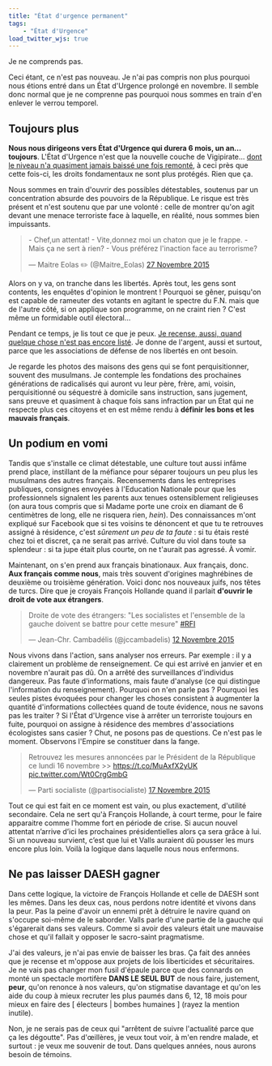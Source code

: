 ```yaml
---
title: "État d'urgence permanent"
tags:
    - "État d'Urgence"
load_twitter_wjs: true
---
```


Je ne comprends pas.

Ceci étant, ce n'est pas nouveau. Je n'ai pas compris non plus pourquoi nous
étions entré dans un État d'Urgence prolongé en novembre. Il semble donc normal
que je ne comprenne pas pourquoi nous sommes en train d'en enlever le verrou
temporel.

<!-- more -->

## Toujours plus

**Nous nous dirigeons vers État d'Urgence qui durera 6 mois, un an… toujours**.
L'État d'Urgence n'est que la nouvelle couche de Vigipirate…
[dont le niveau n'a quasiment jamais baissé une fois remonté](https://fr.wikipedia.org/wiki/Plan_Vigipirate#Historique_du_plan_Vigipirate 'Historique du plan Vigipirate'),
à ceci près que cette fois-ci, les droits fondamentaux ne sont plus protégés.
Rien que ça.

Nous sommes en train d'ouvrir des possibles détestables, soutenus par un
concentration absurde des pouvoirs de la République. Le risque est très présent
et n'est soutenu que par une volonté : celle de montrer qu'on agit devant une
menace terroriste face à laquelle, en réalité, nous sommes bien impuissants.

<blockquote class="twitter-tweet" lang="fr"><p lang="fr" dir="ltr">- Chef,un attentat!&#10;- Vite,donnez moi un chaton que je le frappe. &#10;- Mais ça ne sert à rien? &#10;- Vous préférez l&#39;inaction face au terrorisme?</p>&mdash; Maitre Eolas ✏️ (@Maitre_Eolas) <a href="https://twitter.com/Maitre_Eolas/status/670325953210486788">27 Novembre 2015</a></blockquote>

Alors on y va, on tranche dans les libertés. Après tout, les gens sont contents,
les enquêtes d'opinion le montrent ! Pourquoi se gêner, puisqu'on est capable de
rameuter des votants en agitant le spectre du F.N. mais que de l'autre côté, si
on applique son programme, on ne craint rien ? C'est même un formidable outil
électoral…

Pendant ce temps, je lis tout ce que je peux.
[Je recense, aussi, quand quelque chose n'est pas encore listé](https://wiki.laquadrature.net/%C3%89tat_urgence/Recensement).
Je donne de l'argent, aussi et surtout, parce que les associations de défense de
nos libertés en ont besoin.

Je regarde les photos des maisons des gens qui se font perquisitionner, souvent
des musulmans. Je contemple les fondations des prochaines générations de
radicalisés qui auront vu leur père, frère, ami, voisin, perquisitionné ou
séquestré à domicile sans instruction, sans jugement, sans preuve et quasiment à
chaque fois sans infraction par un État qui ne respecte plus ces citoyens et en
est même rendu à **définir les bons et les mauvais français**.

## Un podium en vomi

Tandis que s'installe ce climat détestable, une culture tout aussi infâme prend
place, instillant de la méfiance pour séparer toujours un peu plus les musulmans
des autres français. Recensements dans les entreprises publiques, consignes
envoyées à l'Education Nationale pour que les professionnels signalent les
parents aux tenues ostensiblement religieuses (on aura tous compris que si
Madame porte une croix en diamant de 6 centimètres de long, elle ne risquera
rien, _hein_). Des connaissances m'ont expliqué sur Facebook que si tes voisins
te dénoncent et que tu te retrouves assigné à résidence, c'est _sûrement un peu
de ta faute_ : si tu étais resté chez toi et discret, ça ne serait pas arrivé.
Culture du viol dans toute sa splendeur : si ta jupe était plus courte, on ne
t'aurait pas agressé. À vomir.

Maintenant, on s'en prend aux français binationaux. Aux français, donc. **Aux
français comme nous**, mais très souvent d'origines maghrébines de deuxième ou
troisième génération. Voici donc nos nouveaux juifs, nos têtes de turcs. Dire
que je croyais François Hollande quand il parlait **d'ouvrir le droit de vote
aux étrangers**.

<blockquote class="twitter-tweet" lang="fr"><p lang="fr" dir="ltr">Droite de vote des étrangers: &quot;Les socialistes et l&#39;ensemble de la gauche doivent se battre pour cette mesure&quot; <a href="https://twitter.com/hashtag/RFI?src=hash">#RFI</a></p>&mdash; Jean-Chr. Cambadélis (@jccambadelis) <a href="https://twitter.com/jccambadelis/status/664711396475740160">12 Novembre 2015</a></blockquote>

Nous vivons dans l'action, sans analyser nos erreurs. Par exemple : il y a
clairement un problème de renseignement. Ce qui est arrivé en janvier et en
novembre n'aurait pas dû. On a arrêté des surveillances d'individus dangereux.
Pas faute d'informations, mais faute d'analyse (ce qui distingue l'information
du renseignement). Pourquoi on n'en parle pas ? Pourquoi les seules pistes
évoquées pour changer les choses consistent à augmenter la quantité
d'informations collectées quand de toute évidence, nous ne savons pas les
traiter ? Si l'État d'Urgence vise à arrêter un terroriste toujours en fuite,
pourquoi on assigne à résidence des membres d'associations écologistes sans
casier ? Chut, ne posons pas de questions. Ce n'est pas le moment. Observons
l'Empire se constituer dans la fange.

<blockquote class="twitter-tweet" lang="fr"><p lang="fr" dir="ltr">Retrouvez les mesures annoncées par le Président de la République ce lundi 16 novembre &gt;&gt; <a href="https://t.co/MuAxfX2yUK">https://t.co/MuAxfX2yUK</a> <a href="https://t.co/Wt0CrgGmbG">pic.twitter.com/Wt0CrgGmbG</a></p>&mdash; Parti socialiste (@partisocialiste) <a href="https://twitter.com/partisocialiste/status/666652814446305280">17 Novembre 2015</a></blockquote>

Tout ce qui est fait en ce moment est vain, ou plus exactement, d'utilité
secondaire. Cela ne sert qu'à François Hollande, à court terme, pour le faire
apparaitre comme l’homme fort en période de crise. Si aucun nouvel attentat
n’arrive d’ici les prochaines présidentielles alors ça sera grâce à lui. Si un
nouveau survient, c’est que lui et Valls auraient dû pousser les murs encore
plus loin. Voilà la logique dans laquelle nous nous enfermons.

## Ne pas laisser DAESH gagner

Dans cette logique, la victoire de François Hollande et celle de DAESH sont les
mêmes. Dans les deux cas, nous perdons notre identité et vivons dans la peur.
Pas la peine d'avoir un ennemi prêt à détruire le navire quand on s'occupe
soi-même de le saborder. Valls parle d'une partie de la gauche qui s'égarerait
dans ses valeurs. Comme si avoir des valeurs était une mauvaise chose et qu'il
fallait y opposer le sacro-saint pragmatisme.

J'ai des valeurs, je n'ai pas envie de baisser les bras. Ça fait des années que
je recense et m'oppose aux projets de lois liberticides et sécuritaires. Je ne
vais pas changer mon fusil d'épaule parce que des connards on monté un spectacle
mortifère **DANS LE SEUL BUT** de nous faire, justement, **peur**, qu'on renonce
à nos valeurs, qu'on stigmatise davantage et qu'on les aide du coup à mieux
recruter les plus paumés dans 6, 12, 18 mois pour mieux en faire des \[
électeurs \| bombes humaines \] (rayez la mention inutile).

Non, je ne serais pas de ceux qui "arrêtent de suivre l'actualité parce que ça
les dégoutte". Pas d'œillères, je veux tout voir, à m'en rendre malade, et
surtout : je veux me souvenir de tout. Dans quelques années, nous aurons besoin
de témoins.

